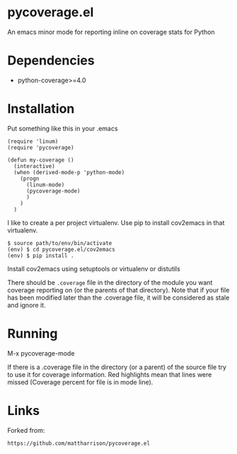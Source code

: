 # pycoverage.el

An emacs minor mode for reporting inline on coverage stats for Python

# Dependencies

* python-coverage>=4.0

# Installation

Put something like this in your .emacs

    (require 'linum)
    (require 'pycoverage)

    (defun my-coverage ()
      (interactive)
      (when (derived-mode-p 'python-mode)
        (progn
          (linum-mode)
          (pycoverage-mode)
          )
        )
      )

I like to create a per project virtualenv. Use pip to install cov2emacs
in that virtualenv.

    $ source path/to/env/bin/activate
    (env) $ cd pycoverage.el/cov2emacs
    (env) $ pip install .



Install cov2emacs using setuptools or virtualenv or distutils

There should be ``.coverage`` file in the directory of the module you
want coverage reporting on (or the parents of that directory).
Note that if your file has been modified later than the .coverage file, it
will be considered as stale and ignore it.

# Running

M-x pycoverage-mode

If there is a .coverage file in the directory (or a parent) of the
source file try to use it for coverage information.  Red highlights
mean that lines were missed (Coverage percent for file is in mode
line).

# Links

Forked from:

    https://github.com/mattharrison/pycoverage.el
